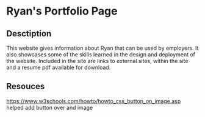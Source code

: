 # Ryan's Portfolio Page


## Desctiption
  This website gives information about Ryan that can be used by employers. It also showcases some of the skills
  learned in the design and deployment of the website. Included in the site are links to external sites, within the site and a resume pdf available for download.
## Resouces
  https://www.w3schools.com/howto/howto_css_button_on_image.asp helped add button over and image